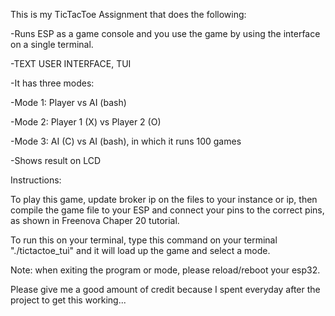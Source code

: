 This is my TicTacToe Assignment that does the following:

-Runs ESP as a game console and you use the game by using the interface on a single terminal.

-TEXT USER INTERFACE, TUI

-It has three modes:

-Mode 1: Player vs AI (bash)

-Mode 2: Player 1 (X) vs Player 2 (O)

-Mode 3: AI (C) vs AI (bash), in which it runs 100 games

-Shows result on LCD

Instructions:

To play this game, update broker ip on the files to your instance or ip, then compile the game file to your ESP and connect your pins to the correct pins, as shown in Freenova Chaper 20 tutorial.

To run this on your terminal, type this command on your terminal "./tictactoe_tui" and it will load up the game and select a mode.

Note: when exiting the program or mode, please reload/reboot your esp32.

Please give me a good amount of credit because I spent everyday after the project to get this working...
